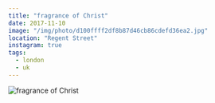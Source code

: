 ```yaml
---
title: "fragrance of Christ"
date: 2017-11-10
image: "/img/photo/d100ffff2df8b87d46cb86cdefd36ea2.jpg"
location: "Regent Street"
instagram: true
tags:
  - london
  - uk
---
```


![fragrance of Christ](/img/photo/d100ffff2df8b87d46cb86cdefd36ea2.jpg)
